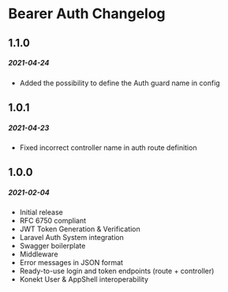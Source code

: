 # Bearer Auth Changelog

## 1.1.0
##### 2021-04-24

- Added the possibility to define the Auth guard name in config

## 1.0.1
##### 2021-04-23

- Fixed incorrect controller name in auth route definition

## 1.0.0
##### 2021-02-04

- Initial release
- RFC 6750 compliant
- JWT Token Generation & Verification
- Laravel Auth System integration
- Swagger boilerplate
- Middleware
- Error messages in JSON format
- Ready-to-use login and token endpoints (route + controller)
- Konekt User & AppShell interoperability
